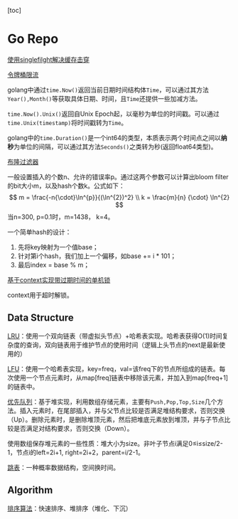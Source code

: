 [toc]

# Go Repo

[使用singlefilght解决缓存击穿](./singleflight_test.go)

[令牌桶限流](./ratelimiter/main.go)

golang中通过`time.Now()`返回当前日期时间结构体`Time`，可以通过其方法`Year(),Month()`等获取具体日期、时间，且`Time`还提供一些加减方法。

`time.Now().Unix()`返回自Unix Epoch起，以毫秒为单位的时间戳。可以通过`time.Unix(timestamp)`将时间戳转为`Time`。

golang中的`time.Duration()`是一个int64的类型，本质表示两个时间点之间以**纳秒**为单位的间隔，可以通过其方法`Seconds()`之类转为秒(返回float64类型)。

[布隆过滤器](./bloomfilter/main.go)

一般设置插入的个数n、允许的错误率p。通过这两个参数可以计算出bloom filter的bit大小m，以及hash个数k。公式如下：
$$
m = \frac{-n{\cdot}\ln^{p}}{(\ln^{2})^2} \\
k = \frac{m}{n} {\cdot} \ln^{2}
$$
当n=300, p=0.1时，m=1438， k=4。

一个简单hash的设计：

1. 先将key映射为一个值base；
2. 针对第i个hash，我们加上一个偏移，如base += i * 101；
3. 最后index = base % m；

[基于context实现带过期时间的单机锁](./expirelock/main.go)

context用于超时解锁。



## Data Structure

[LRU](./ds/lru.go)：使用一个双向链表（带虚拟头节点）+哈希表实现。哈希表获得O(1)时间复杂度的查询，双向链表用于维护节点的使用时间（逻辑上头节点的next是最新使用的）

[LFU](./ds/lfu.go)：使用一个哈希表实现，key=freq，val=该freq下的节点所组成的链表。每次使用一个节点元素时，从map[freq]链表中移除该元素，并加入到map[freq+1]的链表中。

[优先队列](./ds/priority_queue.go)：基于堆实现，利用数组存储元素，主要有`Push,Pop,Top,Size`几个方法。插入元素时，在尾部插入，并与父节点比较是否满足堆结构要求，否则交换（Up）。删除元素时，是删除堆顶元素，然后把堆底元素放到堆顶，并与子节点比较是否满足对结构要求，否则交换（Down）。

使用数组保存堆元素的一些性质：堆大小为size。非叶子节点i满足0≤i≤size/2-1，节点i的left=2i+1, right=2i+2，parent=i/2-1。

[跳表](./ds/skiplist.go)：一种概率数据结构，空间换时间。

## Algorithm

[排序算法](./algorithm/sort.go)：快速排序、堆排序（堆化、下沉）